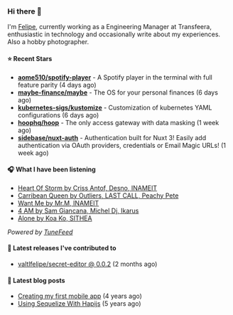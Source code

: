 ### Hi there 👋

I'm [Felipe](https://felipevm.com), currently working as a Engineering Manager at Transfeera, enthusiastic in technology and occasionally write about my experiences. Also a hobby photographer.

#### ⭐ Recent Stars
- **[aome510/spotify-player](https://github.com/aome510/spotify-player)** - A Spotify player in the terminal with full feature parity (4 days ago)
- **[maybe-finance/maybe](https://github.com/maybe-finance/maybe)** - The OS for your personal finances (6 days ago)
- **[kubernetes-sigs/kustomize](https://github.com/kubernetes-sigs/kustomize)** - Customization of kubernetes YAML configurations (6 days ago)
- **[hoophq/hoop](https://github.com/hoophq/hoop)** - The only access gateway with data masking (1 week ago)
- **[sidebase/nuxt-auth](https://github.com/sidebase/nuxt-auth)** - Authentication built for Nuxt 3! Easily add authentication via OAuth providers, credentials or Email Magic URLs! (1 week ago)

#### 🎧 What I have been listening
- [Heart Of Storm by Criss Antof, Desno, INAMEIT](https://open.spotify.com/track/1GNLXQGGajs0gmYYplt1Bz)
- [Carribean Queen by Outliers, LAST CALL, Peachy Pete](https://open.spotify.com/track/3mEhX9ttft8OLhs0CdNs8V)
- [Want Me by Mr.M, INAMEIT](https://open.spotify.com/track/6azCryOMZfj1zRgLf1SlP0)
- [4 AM by Sam Giancana, Michel Dj, Ikarus](https://open.spotify.com/track/6DRnUoSX3R21JtPED1mAN0)
- [Alone by Koa Ko, SITHEA](https://open.spotify.com/track/5CdOJHyLd2nnen5WknRXX0)

_Powered by [TuneFeed](https://tunefeed.app?ref=valtlfelipe-gh-profile)_ 

#### 🚀 Latest releases I've contributed to


- [valtlfelipe/secret-editor @ 0.0.2](https://github.com/valtlfelipe/secret-editor/releases/tag/0.0.2) (2 months ago)

#### 📄 Latest blog posts
- [Creating my first mobile app](https://felipevm.com/posts/creating-my-first-mobile-app/) (4 years ago)
- [Using Sequelize With Hapijs](https://felipevm.com/posts/using-sequelize-with-hapijs/) (5 years ago)
